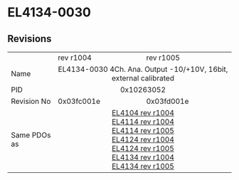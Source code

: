 # EL4134-0030

## Revisions
<table>
<tr>
<td></td>
<td>rev r1004</td>
<td>rev r1005</td>
</tr>
<tr>
<td>Name</td>
<td colspan=2 align="center">EL4134-0030 4Ch. Ana. Output -10/+10V, 16bit, external calibrated</td>
</tr>
<tr>
<td>PID</td>
<td colspan=2 align="center">0x10263052</td>
</tr>
<tr>
<td>Revision No</td>
<td>0x03fc001e</td>
<td>0x03fd001e</td>
</tr>
<tr>
<td>Same PDOs as</td>
<td colspan=2 align="center"><a href="EL4104.md">EL4104 rev r1004</a><br/><a href="EL4114.md">EL4114 rev r1004</a><br/><a href="EL4114.md">EL4114 rev r1005</a><br/><a href="EL4124.md">EL4124 rev r1004</a><br/><a href="EL4124.md">EL4124 rev r1005</a><br/><a href="EL4134.md">EL4134 rev r1004</a><br/><a href="EL4134.md">EL4134 rev r1005</a></td>
</tr>
</table>
